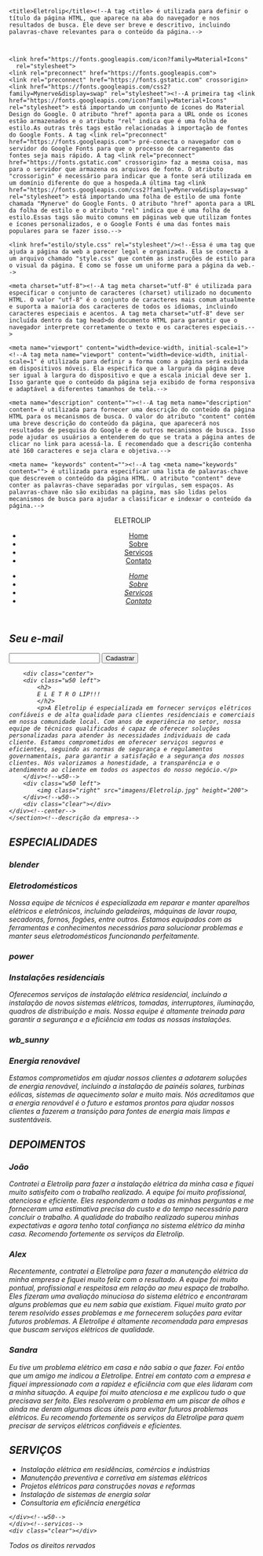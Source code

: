 <!DOCTYPE html><!--Esta tag é uma instrução utilizada no início de um documento HTML para indicar ao navegador da web qual é a versão do HTML que está sendo utilizada no documento.
Ela é uma abreviação de "Document Type Declaration" (Declaração do Tipo de Documento) e sua função é ajudar o navegador a renderizar corretamente o conteúdo do documento HTML.
Além disso, o uso correto desta tag também é importante para garantir que o documento seja válido e siga as especificações do W3C (World Wide Web Consortium).
Vale ressaltar que essa tag não é uma tag HTML propriamente dita, mas sim uma declaração que informa ao navegador qual a versão do HTML está sendo utilizada e como o conteúdo deve ser interpretado.-->

<html><!--esta tag é uma das tags fundamentais da linguagem HTML, sendo a raiz de todo documento HTML. Ela delimita o início e o fim do código HTML e define que todo o conteúdo do documento está dentro dela. Todos os outros elementos HTML devem ser filhos diretos ou indiretos da tag.-->

<head><!--Esta tag é utilizada no HTML para definir a seção do cabeçalho do documento, que contém informações sobre o documento, tais como o título, metadados e links para arquivos externos. Ela não é exibida na página, mas é fundamental para que os navegadores e mecanismos de busca possam entender e processar corretamente o conteúdo do documento. Todos os elementos dentro da tag head não são visíveis na página, apenas no código fonte.-->

	<title>Eletrolip</title><!--A tag <title> é utilizada para definir o título da página HTML, que aparece na aba do navegador e nos resultados de busca. Ele deve ser breve e descritivo, incluindo palavras-chave relevantes para o conteúdo da página.-->



	<link href="https://fonts.googleapis.com/icon?family=Material+Icons"
      rel="stylesheet">
    <link rel="preconnect" href="https://fonts.googleapis.com">
    <link rel="preconnect" href="https://fonts.gstatic.com" crossorigin>
    <link href="https://fonts.googleapis.com/css2?family=Mynerve&display=swap" rel="stylesheet"><!--A primeira tag <link href="https://fonts.googleapis.com/icon?family=Material+Icons" rel="stylesheet"> está importando um conjunto de ícones do Material Design do Google. O atributo "href" aponta para a URL onde os ícones estão armazenados e o atributo "rel" indica que é uma folha de estilo.As outras três tags estão relacionadas à importação de fontes do Google Fonts. A tag <link rel="preconnect" href="https://fonts.googleapis.com"> pré-conecta o navegador com o servidor do Google Fonts para que o processo de carregamento das fontes seja mais rápido. A tag <link rel="preconnect" href="https://fonts.gstatic.com" crossorigin> faz a mesma coisa, mas para o servidor que armazena os arquivos de fonte. O atributo "crossorigin" é necessário para indicar que a fonte será utilizada em um domínio diferente do que a hospeda.A última tag <link href="https://fonts.googleapis.com/css2?family=Mynerve&display=swap" rel="stylesheet"> está importando uma folha de estilo de uma fonte chamada "Mynerve" do Google Fonts. O atributo "href" aponta para a URL da folha de estilo e o atributo "rel" indica que é uma folha de estilo.Essas tags são muito comuns em páginas web que utilizam fontes e ícones personalizados, e o Google Fonts é uma das fontes mais populares para se fazer isso.-->

	<link href="estilo/style.css" rel="stylesheet"/><!--Essa é uma tag que ajuda a página da web a parecer legal e organizada. Ela se conecta a um arquivo chamado "style.css" que contém as instruções de estilo para o visual da página. É como se fosse um uniforme para a página da web.-->

	<meta charset="utf-8"><!--A tag meta charset="utf-8" é utilizada para especificar o conjunto de caracteres (charset) utilizado no documento HTML. O valor "utf-8" é o conjunto de caracteres mais comum atualmente e suporta a maioria dos caracteres de todos os idiomas, incluindo caracteres especiais e acentos. A tag meta charset="utf-8" deve ser incluída dentro da tag head>do documento HTML para garantir que o navegador interprete corretamente o texto e os caracteres especiais.-->

	<meta name="viewport" content="width=device-width, initial-scale=1"><!--A tag meta name="viewport" content="width=device-width, initial-scale=1" é utilizada para definir a forma como a página será exibida em dispositivos móveis. Ela especifica que a largura da página deve ser igual à largura do dispositivo e que a escala inicial deve ser 1. Isso garante que o conteúdo da página seja exibido de forma responsiva e adaptável a diferentes tamanhos de tela.-->

	<meta name="description" content=""><!--A tag meta name="description" content= é utilizada para fornecer uma descrição do conteúdo da página HTML para os mecanismos de busca. O valor do atributo "content" contém uma breve descrição do conteúdo da página, que aparecerá nos resultados de pesquisa do Google e de outros mecanismos de busca. Isso pode ajudar os usuários a entenderem do que se trata a página antes de clicar no link para acessá-la. É recomendado que a descrição contenha até 160 caracteres e seja clara e objetiva.-->

	<meta name= "keywords" content=""><!--A tag <meta name="keywords" content=""> é utilizada para especificar uma lista de palavras-chave que descrevem o conteúdo da página HTML. O atributo "content" deve conter as palavras-chave separadas por vírgulas, sem espaços. As palavras-chave não são exibidas na página, mas são lidas pelos mecanismos de busca para ajudar a classificar e indexar o conteúdo da página.-->

</head>

<body><!--A tag body é utilizada para definir o conteúdo principal do documento HTML que será exibido no navegador. Ela delimita o início e o fim do corpo do documento, onde é inserido o conteúdo visível da página, como textos, imagens, links, entre outros. Todos os elementos HTML devem ser filhos diretos ou indiretos da tag body.-->

<header><!--Esse é um trecho de código para a cabeça de uma página. A parte que começa com <header> é onde fica o topo da página. Ali tem uma logomarca e dois menus: um para o computador e outro para o celular. Cada menu tem um monte de coisas para clicar e ir para outras páginas.-->
		<div class="center">
		<div class="logo left">ELETROLIP</div><!--Logomarca do meu site-->
		<nav class="desktop right">
			<ul>
				<li><a href="">Home</a></li>
				<li><a href="">Sobre</a></li>
				<li><a href="">Serviços<a/></li>
				<li><a href="">Contato</a></li>
			</ul>
		</nav>
		<nav class="mobile right">
			<div class="botao-menu-mobile">
				<i class= <span class="material-icons>
menu
</span>"/i></div>
			<ul>
				<li><a href="">Home</a></li>
				<li><a href="">Sobre</a></li>
				<li><a href="">Serviços<a></li>
				<li><a href="">Contato</a></li>
			</ul>
		</nav>
	<div class="clear"></div>
	</div><!--center-->
	</header>

<section class="banner-principal"><!--Esse código HTML define uma seção de banner principal contendo um formulário de e-mail. O formulário possui um cabeçalho <h2> que solicita o endereço de e-mail do usuário e dois elementos <input> para entrada de dados e envio do formulário. O primeiro elemento <input> é definido com o atributo type como "e-mail" para garantir que o usuário insira um endereço de e-mail válido e o segundo elemento <input> é definido com o atributo type como "submit" para permitir que o usuário envie o formulário para algum lugar. O atributo required é utilizado no primeiro elemento <input> para garantir que o campo de e-mail seja preenchido antes do envio do formulário.-->
	<div class="overlay"></div>
		<div class="center">
		<form>
			<h2>Seu e-mail</h2>
			<input type="e-mail" name="e-mail" required/>
			<input type="submit" name="acao" value="Cadastrar">
		</form>
	</div><!--center-->
	</section><!--banner-->

<section class="descricao"><!--Esse código HTML cria uma seção que contém informações sobre a empresa. A seção é dividida em duas colunas, a primeira contendo um título e um parágrafo com a descrição dos serviços elétricos oferecidos pela empresa, a segunda coluna contém uma imagem ilustrativa da empresa. A seção utiliza classes CSS "w50" para definir o layout em duas colunas de largura igual.-->
        
        <div class="center">
	    <div class="w50 left">
	        <h2>
			E L E T R O LIP!!!
		    </h2>
		    <p>A Eletrolip é especializada em fornecer serviços elétricos confiáveis e de alta qualidade para clientes residenciais e comerciais em nossa comunidade local. Com anos de experiência no setor, nossa equipe de técnicos qualificados é capaz de oferecer soluções personalizadas para atender às necessidades individuais de cada cliente. Estamos comprometidos em oferecer serviços seguros e eficientes, seguindo as normas de segurança e regulamentos governamentais, para garantir a satisfação e a segurança dos nossos clientes. Nós valorizamos a honestidade, a transparência e o atendimento ao cliente em todos os aspectos do nosso negócio.</p>
		</div><!--w50-->
		<div class="w50 left">
			<img class="right" src="imagens/Eletrolip.jpg" height="200">
		</div><!--w50-->   
		<div class="clear"></div>
	</div><!--center-->
	</section><!--descrição da empresa-->

	
<section class="especialidades"><!--Este trecho descreve uma seção chamada "Especialidades". Essa seção inclui três caixas diferentes, cada uma delas com um título, um ícone e uma breve descrição do serviço oferecido. As caixas estão organizadas em uma estrutura de grade usando classes CSS para alinhamento e estilo visual. A seção também possui um título principal "Especialidades" com a classe "title".-->
	<div class="center">
	<h2 class="title">ESPECIALIDADES</h2>
		<div class="w33 left box-especialidades">
			<h3>
				<span class="material-icons">
				blender</span>
             </h3>
			<h3>Eletrodomésticos</h3>
			<p>Nossa equipe de técnicos é especializada em reparar e manter aparelhos elétricos e eletrônicos, incluindo geladeiras, máquinas de lavar roupa, secadoras, fornos, fogões, entre outros. Estamos equipados com as ferramentas e conhecimentos necessários para solucionar problemas e manter seus eletrodomésticos funcionando perfeitamente.</p>
		</div><!--box-especialidade-->
		<div class="w33 left box-especialidades">
			<h3>
				<span class="material-icons">
                power</span>
            </h3>
			<h3>Instalações residenciais</h3>
			<p>Oferecemos serviços de instalação elétrica residencial, incluindo a instalação de novos sistemas elétricos, tomadas, interruptores, iluminação, quadros de distribuição e mais. Nossa equipe é altamente treinada para garantir a segurança e a eficiência em todas as nossas instalações.</p>
		</div><!--box-especialidade-->
		<div class="w33 left box-especialidades">
			<h3><span class="material-icons">
            wb_sunny
            </span>
            </h3>
			<h3>Energia renovável</h3>
			<p>Estamos comprometidos em ajudar nossos clientes a adotarem soluções de energia renovável, incluindo a instalação de painéis solares, turbinas eólicas, sistemas de aquecimento solar e muito mais. Nós acreditamos que a energia renovável é o futuro e estamos prontos para ajudar nossos clientes a fazerem a transição para fontes de energia mais limpas e sustentáveis.</p>
		</div><!--box-especialidade-->
</div><!--center-->
</section><!--especialidades-->


<section class="exrtas"><!--Aqui, temos uma seção criada usando a tag "section" com a classe "extras". Dentro desta seção, há um div com a classe "w50" que contém o título "DEPOIMENTOS" escrito em um cabeçalho de segundo nível "h2" com a classe "title".
Em seguida, temos três "divs" com a classe "depoimento-single", cada um contendo um cabeçalho de terceiro nível "h3" com o nome do cliente que deu o depoimento e um parágrafo "p" com o depoimento em si.
Por fim, temos um rodapé (footer) com um div com a classe "center" que contém um parágrafo "p" com a mensagem "Todos os direitos reservados".-->
	<div class="w50 left">
		<h2 class="title">DEPOIMENTOS</h2>
		<div class="depoimento-single">
			<h3>João</h3>
			<p>
				Contratei a Eletrolip para fazer a instalação elétrica da minha casa e fiquei muito satisfeito com o trabalho realizado. A equipe foi muito profissional, atenciosa e eficiente. Eles responderam a todas as minhas perguntas e me forneceram uma estimativa precisa do custo e do tempo necessário para concluir o trabalho. A qualidade do trabalho realizado superou minhas expectativas e agora tenho total confiança no sistema elétrico da minha casa. Recomendo fortemente os serviços da Eletrolip.
			</p>
		</div><!--dep-single-->
		<div class="depoimento-single">
			<h3>Alex</h3>
			<p>
				Recentemente, contratei a Eletrolipe para fazer a manutenção elétrica da minha empresa e fiquei muito feliz com o resultado. A equipe foi muito pontual, profissional e respeitosa em relação ao meu espaço de trabalho. Eles fizeram uma avaliação minuciosa do sistema elétrico e encontraram alguns problemas que eu nem sabia que existiam. Fiquei muito grato por terem resolvido esses problemas e me fornecerem soluções para evitar futuros problemas. A Eletrolipe é altamente recomendada para empresas que buscam serviços elétricos de qualidade.
			</p>
		</div><!--dep-single-->
		<div class="depoimento-single">
			<h3>Sandra</h3>
			<p>
				Eu tive um problema elétrico em casa e não sabia o que fazer. Foi então que um amigo me indicou a Eletrolipe. Entrei em contato com a empresa e fiquei impressionado com a rapidez e eficiência com que eles lidaram com a minha situação. A equipe foi muito atenciosa e me explicou tudo o que precisava ser feito. Eles resolveram o problema em um piscar de olhos e ainda me deram algumas dicas úteis para evitar futuros problemas elétricos. Eu recomendo fortemente os serviços da Eletrolipe para quem precisar de serviços elétricos confiáveis e eficientes.
			</p>
		</div><!--dep-single-->
	</div><!--w50-->
	<div class="w50 left">
		<h2 class="title">SERVIÇOS</h2>
		<div class="serviços">
		<ul>
			<li>Instalação elétrica em residências, comércios e indústrias</li>
			<li>Manutenção preventiva e corretiva em sistemas elétricos</li>
			<li>Projetos elétricos para construções novas e reformas</li>
			<li>Instalação de sistemas de energia solar</li>
			<li>Consultoria em eficiência energética</li>
		</ul>
		
	</div><!--w50-->
    </div><!--servicos-->
	<div class="clear"></div>

</section><!--extras-->


<footer>
	<div class="center">
		<p>Todos os direitos rervados</p>
	</div><!--center-->
</footer>




	

</body>
</html>
